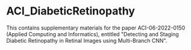 # ACI_DiabeticRetinopathy
This contains supplementary materials for the paper ACI-06-2022-0150 (Applied Computing and Informatics), entitled "Detecting and Staging Diabetic Retinopathy in Retinal Images using Multi-Branch CNN".
